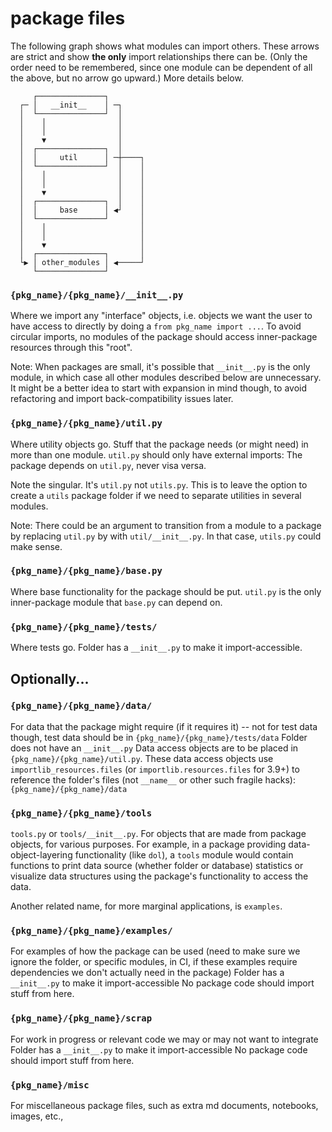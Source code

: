 
# package files

The following graph shows what modules can import others. 
These arrows are strict and show **the only** import relationships there can be.
(Only the order need to be remembered, since one module can be dependent of all the above, 
but no arrow go upward.)
More details below.

```
     ┌───────────────┐
  ┌─ │   __init__    │ ─┐
  │  └───────────────┘  │
  │    │                │
  │    │                │
  │    ▼                │
  │  ┌───────────────┐  │
  │  │     util      │ ─┼────┐
  │  └───────────────┘  │    │
  │    │                │    │
  │    │                │    │
  │    ▼                │    │
  │  ┌───────────────┐  │    │
  │  │     base      │ ◀┘    │
  │  └───────────────┘       │
  │    │                     │
  │    │                     │
  │    ▼                     │
  │  ┌───────────────┐       │
  └▶ │ other_modules │ ◀─────┘
     └───────────────┘
```

### `{pkg_name}/{pkg_name}/__init__.py`

Where we import any "interface" objects, i.e. objects we want the user to have access to directly by doing a `from pkg_name import ...`. 
To avoid circular imports, no modules of the package should access inner-package resources through this "root". 

Note: When packages are small, it's possible that `__init__.py` is the only module, in which case all other modules described below are 
unnecessary. It might be a better idea to start with expansion in mind though, to avoid refactoring and import back-compatibility issues later.

### `{pkg_name}/{pkg_name}/util.py`

Where utility objects go. Stuff that the package needs (or might need) in more than one module. 
`util.py` should only have external imports: The package depends on `util.py`, never visa versa. 

Note the singular. It's `util.py` not `utils.py`. 
This is to leave the option to create a `utils` package folder if we need to separate utilities in several modules. 

Note: There could be an argument to transition from a module to a package by replacing `util.py` by with `util/__init__.py`. 
In that case, `utils.py` could make sense.


### `{pkg_name}/{pkg_name}/base.py`

Where base functionality for the package should be put. 
`util.py` is the only inner-package module that `base.py` can depend on.


### `{pkg_name}/{pkg_name}/tests/`

Where tests go.
Folder has a `__init__.py` to make it import-accessible.



## Optionally...

### `{pkg_name}/{pkg_name}/data/`

For data that the package might require (if it requires it) -- not for test data though, 
test data should be in `{pkg_name}/{pkg_name}/tests/data`
Folder does not have an `__init__.py`
Data access objects are to be placed in `{pkg_name}/{pkg_name}/util.py`. 
These data access objects use `importlib_resources.files` (or `importlib.resources.files` for 3.9+) to reference the folder's files
(not `__name__` or other such fragile hacks):
`{pkg_name}/{pkg_name}/data`


### `{pkg_name}/{pkg_name}/tools`

`tools.py` or `tools/__init__.py`. 
For objects that are made from package objects, for various purposes. 
For example, in a package providing data-object-layering functionality (like `dol`), a `tools` module would contain 
functions to print data source (whether folder or database) statistics or visualize data structures using the package's 
functionality to access the data. 

Another related name, for more marginal applications, is `examples`.


### `{pkg_name}/{pkg_name}/examples/`

For examples of how the package can be used (need to make sure we ignore the folder, or specific modules, in CI, if these examples require dependencies we don't actually need in the package)
Folder has a `__init__.py` to make it import-accessible
No package code should import stuff from here.


### `{pkg_name}/{pkg_name}/scrap`

For work in progress or relevant code we may or may not want to integrate
Folder has a `__init__.py` to make it import-accessible
No package code should import stuff from here.

### `{pkg_name}/misc`

For miscellaneous package files, such as extra md documents, notebooks, images, etc.,  
